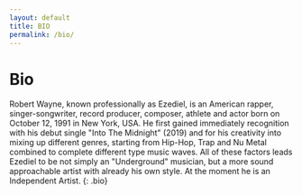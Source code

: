 ```yaml
---
layout: default
title: BIO
permalink: /bio/
---
```


# Bio

Robert Wayne, known professionally as Ezediel, is an American rapper, singer-songwriter, record producer, composer, athlete and actor born on October 12, 1991 in New York, USA.  He first gained immediately recognition with his debut single "Into The Midnight" (2019) and for his creativity into mixing up different genres, starting from Hip-Hop, Trap and Nu Metal combined to complete different type music waves. All of these factors leads Ezediel to be not simply an "Underground" musician, but a more sound approachable artist with already his own style.  At the moment he is an Independent Artist.
{: .bio}
  

